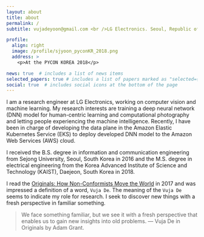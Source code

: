 ```yaml
---
layout: about
title: about
permalink: /
subtitle: vujadeyoon@gmail.com <br />LG Electronics. Seoul, Republic of Korea (South Korea).

profile:
  align: right
  image: /profile/sjyoon_pyconKR_2018.png
  address: >
    <p>At the PYCON KOREA 2018</p>

news: true  # includes a list of news items
selected_papers: true # includes a list of papers marked as "selected={true}"
social: true  # includes social icons at the bottom of the page
---
```


I am a research engineer at LG Electronics, working on computer vision and machine learning.
My research interests are training a deep neural network (DNN) model for human-centric learning and computational photography
and letting people experiencing the machine intelligence.
Recently, I have been in charge of developing the data plane in the Amazon Elastic Kubernetes Service (EKS) to deploy developed
DNN model to the Amazon Web Services (AWS) cloud.

I received the B.S. degree in information and communication engineering from Sejong University, Seoul, South Korea
in 2016 and the M.S. degree in electrical engineering from the Korea Advanced Institute of Science and Technology (KAIST),
Daejeon, South Korea in 2018.

I read the [Originals: How Non-Conformists Move the World](https://www.adamgrant.net/book/originals) in 2017 and
was impressed a definition of a word, `Vuja De`. The meaning of the `Vuja De` seems to indicate my role for research.
I seek to discover new things with a fresh perspective in familiar something.

<blockquote>
    We face something familiar, but we see it with a fresh perspective that enables us to gain new insights into old problems.
    — Vuja De in Originals by Adam Grant.
</blockquote>